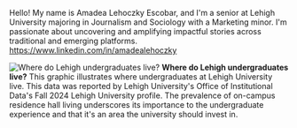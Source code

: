 Hello! My name is Amadea Lehoczky Escobar, and I'm a senior at Lehigh University majoring in Journalism and Sociology with a Marketing minor. I'm passionate about uncovering and amplifying impactful stories across traditional and emerging platforms.
https://www.linkedin.com/in/amadealehoczky

![Where do Lehigh undergraduates live?](https://github.com/amadealehoczky/lehigh-student.github.io/blob/main/4.7%25%20of%20Lehigh%20students%20live%20in.jpg?raw=true)
**Where do Lehigh undergraduates live?**
This graphic illustrates where undergraduates at Lehigh University live. This data was reported by Lehigh University's Office of Institutional Data's Fall 2024 Lehigh University profile. The prevalence of on-campus residence hall living underscores its importance to the undergraduate experience and that it's an area the university should invest in. 
